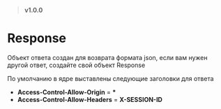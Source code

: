 > **v1.0.0**

# Response
Объект ответа создан для возврата формата json, если вам нужен другой ответ, создайте свой объект Response

По умолчанию в ядре выставлены следующие заголовки для ответа
- **Access-Control-Allow-Origin** = **\***
- **Access-Control-Allow-Headers** = **X-SESSION-ID**